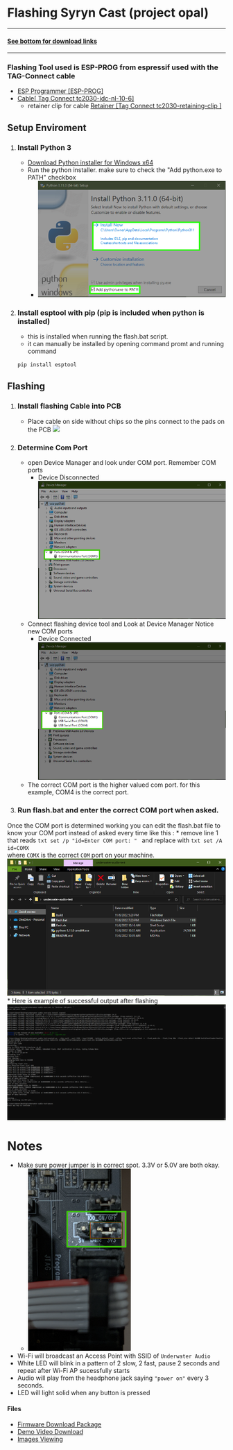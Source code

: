 # Flashing Syryn Cast (project opal)
---
#### [See bottom for download links](https://github.com/Ryan-Romig/opal-test-release/blob/main/docs/README.md#Files)
---
### Flashing Tool used is ESP-PROG from espressif used with the TAG-Connect cable
* [ESP Programmer [ESP-PROG]](https://www.digikey.com/en/products/detail/espressif-systems/ESP-PROG/10259352?s=N4IgTCBcDaIKIGUAKBaJAnA9gcwAQCNMBDdAExAF0BfIA)
* [Cable[ Tag Connect tc2030-idc-nl-10-6]](https://www.tag-connect.com/product/tc2030-idc-nl-10-6-pin-plug-of-nails-spring-pin-cable-with-0-1-ribbon-connector-10-version)
   * retainer clip for cable
   [Retainer [Tag Connect tc2030-retaining-clip ] ](https://www.tag-connect.com/product/tc2030-retaining-clip-board-3-pack)

## Setup Enviroment
1. ### Install Python 3
    * [Download Python installer for Windows x64](https://www.python.org/ftp/python/3.11.0/python-3.11.0-amd64.exe)
    * Run the python installer. make sure to check the "Add python.exe to PATH" checkbox 
        * ![python_install](/docs/assets//python_install.PNG)

2. ### Install esptool with pip (pip is included when python is installed)
    * this is installed when running the flash.bat script. 
    * it can manually be installed by opening command promt and running command 
    ```cmd
    pip install esptool
## Flashing
1. ### Install flashing Cable into PCB
    * Place cable on side without chips so the pins connect to the pads on the PCB
        ![](/docs/assets/)
2. ### Determine Com Port
    * open Device Manager and look under COM port. Remember COM ports
        * Device Disconnected
        ![com_before](/docs/assets/com_before.PNG)
    * Connect flashing device tool and Look at Device Manager Notice new COM ports
        * Device Connected
        ![com_after](/docs/assets/com_after.PNG)
    * The correct COM port is the higher valued com port. for this example, COM4 is the correct port. 

3. ### Run flash.bat and enter the correct COM port when asked.
Once the COM port is determined working you can edit the flash.bat file to know your COM port instead of asked every time like this : 
    * remove line 1 that reads 
        ```txt
        set /p "id=Enter COM port: "
        ```
        and replace with 
        ```txt
        set /A id=COMX
        ```        
        where ```COMX``` is the correct ```COM``` port on your machine.
        ![flash.bat_example](/docs/assets/flash.PNG)
    * Here is example of successful output after flashing
    ![example](/docs/assets/example.PNG)

# Notes
* Make sure power jumper is in correct spot. 3.3V or 5.0V are both okay.
  * ![jumper_image](/docs/assets/jumper_image.png)
* Wi-Fi will broadcast an Access Point with SSID of ```Underwater Audio```
* White LED will blink in a pattern of 2 slow, 2 fast, pause 2 seconds and repeat after Wi-Fi AP sucessfully starts
* Audio will play from the headphone jack saying ``"power on"`` every 3 seconds.  
* LED will light solid when any button is pressed

#### Files
* [Firmware Download Package](https://github.com/Ryan-Romig/opal-test-release/releases/latest/download/underwater-audio-test.zip)
* [Demo Video Download](https://github.com/Ryan-Romig/opal-test-release/releases/latest/download/DEMO.mp4)
* [Images Viewing](https://github.com/Ryan-Romig/opal-test-release/releases/latest)

